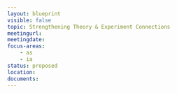 ```yaml
---
layout: blueprint
visible: false
topic: Strengthening Theory & Experiment Connections
meetingurl:
meetingdate:
focus-areas:
    - as
    - ia
status: proposed
location:
documents:
---
```

